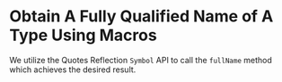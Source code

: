 # Obtain A Fully Qualified Name of A Type Using Macros

We utilize the Quotes Reflection `Symbol` API to call the `fullName` method which achieves the desired result.
